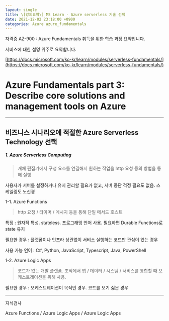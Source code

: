 ```yaml
---
layout: single
title: \[강의요약\] MS Learn - Azure serverless 기술 선택
date: 2021-12-02 23:18:00 +0900
categories: Azure azure_fundamentals
---
```


자격증 AZ-900 : Azure Fundamentals 취득을 위한 학습 과정 요약입니다.

서비스에 대한 설명 위주로 요약합니다.

[https://docs.microsoft.com/ko-kr/learn/modules/serverless-fundamentals/](https://docs.microsoft.com/ko-kr/learn/modules/serverless-fundamentals/)

# Azure Fundamentals part 3: Describe core solutions and management tools on Azure

---

## 비즈니스 시나리오에 적절한 Azure Serverless Technology 선택

##### 1. Azure Serverless Computing

> 개체 편집기에서 구성 요소를 연결해서 원하는 작업을 http 요청 등의 방법을 통해 실행

사용자가 서버를 설정하거나 유지 관리할 필요가 없고, 서버 중단 걱정 필요도 없음. 스케일링도 노신경

1-1. Azure Functions

> http 요청 / 타이머 / 메시지 등을 통해 단일 메서드 호스트

특징 : 원자적 특성. stateless. 프로그래밍 언어 사용. 필요하면 Durable Functions로 state 유지

필요한 경우 : 플랫폼이나 인프라 상관없이 서비스 실행하는 코드만 관심이 있는 경우

사용 가능 언어 : C#, Python, JavaScript, Typescript, Java, PowerShell

1-2. Azure Logic Apps

> 코드가 없는 개발 플랫폼. 조직에서 앱 / 데이터 / 시스템 / 서비스를 통합할 때 오케스트레이션을 위해 사용. 

필요한 경우 : 오케스트레이션이 목적인 경우. 코드를 보기 싫은 경우

----

지식검사

Azure Functions / Azure Logic Apps / Azure Logic Apps